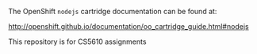 The OpenShift `nodejs` cartridge documentation can be found at:

http://openshift.github.io/documentation/oo_cartridge_guide.html#nodejs


This repository is for CS5610 assignments